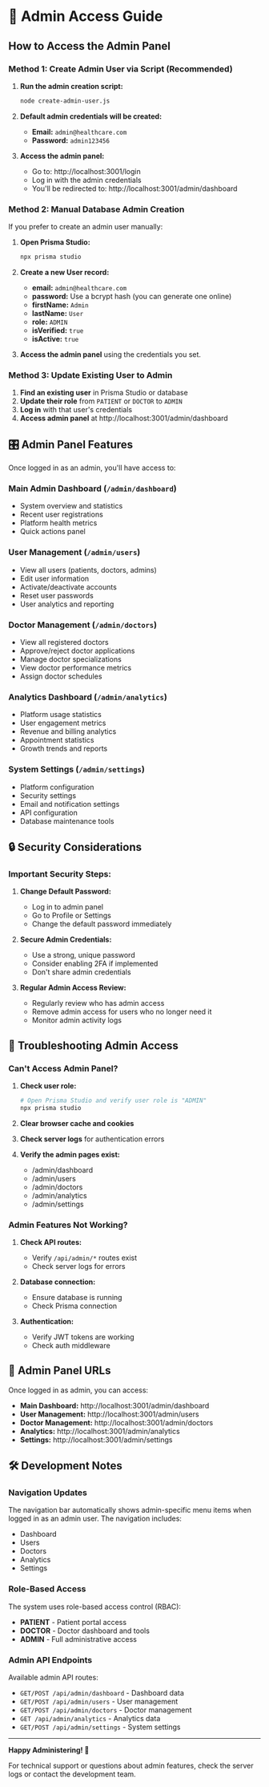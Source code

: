 # 🔐 Admin Access Guide

## How to Access the Admin Panel

### Method 1: Create Admin User via Script (Recommended)

1. **Run the admin creation script:**
   ```bash
   node create-admin-user.js
   ```

2. **Default admin credentials will be created:**
   - **Email:** `admin@healthcare.com`
   - **Password:** `admin123456`

3. **Access the admin panel:**
   - Go to: http://localhost:3001/login
   - Log in with the admin credentials
   - You'll be redirected to: http://localhost:3001/admin/dashboard

### Method 2: Manual Database Admin Creation

If you prefer to create an admin user manually:

1. **Open Prisma Studio:**
   ```bash
   npx prisma studio
   ```

2. **Create a new User record:**
   - **email:** `admin@healthcare.com`
   - **password:** Use a bcrypt hash (you can generate one online)
   - **firstName:** `Admin`
   - **lastName:** `User`
   - **role:** `ADMIN`
   - **isVerified:** `true`
   - **isActive:** `true`

3. **Access the admin panel** using the credentials you set.

### Method 3: Update Existing User to Admin

1. **Find an existing user** in Prisma Studio or database
2. **Update their role** from `PATIENT` or `DOCTOR` to `ADMIN`
3. **Log in** with that user's credentials
4. **Access admin panel** at http://localhost:3001/admin/dashboard

## 🎛️ Admin Panel Features

Once logged in as an admin, you'll have access to:

### Main Admin Dashboard (`/admin/dashboard`)
- System overview and statistics
- Recent user registrations
- Platform health metrics
- Quick actions panel

### User Management (`/admin/users`)
- View all users (patients, doctors, admins)
- Edit user information
- Activate/deactivate accounts
- Reset user passwords
- User analytics and reporting

### Doctor Management (`/admin/doctors`)
- View all registered doctors
- Approve/reject doctor applications
- Manage doctor specializations
- View doctor performance metrics
- Assign doctor schedules

### Analytics Dashboard (`/admin/analytics`)
- Platform usage statistics
- User engagement metrics
- Revenue and billing analytics
- Appointment statistics
- Growth trends and reports

### System Settings (`/admin/settings`)
- Platform configuration
- Security settings
- Email and notification settings
- API configuration
- Database maintenance tools

## 🔒 Security Considerations

### Important Security Steps:

1. **Change Default Password:**
   - Log in to admin panel
   - Go to Profile or Settings
   - Change the default password immediately

2. **Secure Admin Credentials:**
   - Use a strong, unique password
   - Consider enabling 2FA if implemented
   - Don't share admin credentials

3. **Regular Admin Access Review:**
   - Regularly review who has admin access
   - Remove admin access for users who no longer need it
   - Monitor admin activity logs

## 🚨 Troubleshooting Admin Access

### Can't Access Admin Panel?

1. **Check user role:**
   ```bash
   # Open Prisma Studio and verify user role is "ADMIN"
   npx prisma studio
   ```

2. **Clear browser cache and cookies**

3. **Check server logs** for authentication errors

4. **Verify the admin pages exist:**
   - /admin/dashboard
   - /admin/users  
   - /admin/doctors
   - /admin/analytics
   - /admin/settings

### Admin Features Not Working?

1. **Check API routes:**
   - Verify `/api/admin/*` routes exist
   - Check server logs for errors

2. **Database connection:**
   - Ensure database is running
   - Check Prisma connection

3. **Authentication:**
   - Verify JWT tokens are working
   - Check auth middleware

## 📍 Admin Panel URLs

Once logged in as admin, you can access:

- **Main Dashboard:** http://localhost:3001/admin/dashboard
- **User Management:** http://localhost:3001/admin/users
- **Doctor Management:** http://localhost:3001/admin/doctors  
- **Analytics:** http://localhost:3001/admin/analytics
- **Settings:** http://localhost:3001/admin/settings

## 🛠️ Development Notes

### Navigation Updates
The navigation bar automatically shows admin-specific menu items when logged in as an admin user. The navigation includes:

- Dashboard
- Users
- Doctors
- Analytics  
- Settings

### Role-Based Access
The system uses role-based access control (RBAC):
- **PATIENT** - Patient portal access
- **DOCTOR** - Doctor dashboard and tools
- **ADMIN** - Full administrative access

### Admin API Endpoints
Available admin API routes:
- `GET/POST /api/admin/dashboard` - Dashboard data
- `GET/POST /api/admin/users` - User management
- `GET/POST /api/admin/doctors` - Doctor management
- `GET /api/admin/analytics` - Analytics data
- `GET/POST /api/admin/settings` - System settings

---

**Happy Administering! 🎉**

For technical support or questions about admin features, check the server logs or contact the development team.
